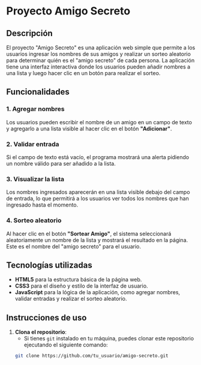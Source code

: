 # Proyecto Amigo Secreto

## Descripción

El proyecto "Amigo Secreto" es una aplicación web simple que permite a los usuarios ingresar los nombres de sus amigos y realizar un sorteo aleatorio para determinar quién es el "amigo secreto" de cada persona. La aplicación tiene una interfaz interactiva donde los usuarios pueden añadir nombres a una lista y luego hacer clic en un botón para realizar el sorteo.

## Funcionalidades

### 1. **Agregar nombres**
   Los usuarios pueden escribir el nombre de un amigo en un campo de texto y agregarlo a una lista visible al hacer clic en el botón **"Adicionar"**.

### 2. **Validar entrada**
   Si el campo de texto está vacío, el programa mostrará una alerta pidiendo un nombre válido para ser añadido a la lista.

### 3. **Visualizar la lista**
   Los nombres ingresados aparecerán en una lista visible debajo del campo de entrada, lo que permitirá a los usuarios ver todos los nombres que han ingresado hasta el momento.

### 4. **Sorteo aleatorio**
   Al hacer clic en el botón **"Sortear Amigo"**, el sistema seleccionará aleatoriamente un nombre de la lista y mostrará el resultado en la página. Este es el nombre del "amigo secreto" para el usuario.

## Tecnologías utilizadas

- **HTML5** para la estructura básica de la página web.
- **CSS3** para el diseño y estilo de la interfaz de usuario.
- **JavaScript** para la lógica de la aplicación, como agregar nombres, validar entradas y realizar el sorteo aleatorio.

## Instrucciones de uso

1. **Clona el repositorio**:
   - Si tienes `git` instalado en tu máquina, puedes clonar este repositorio ejecutando el siguiente comando:
   ```bash
   git clone https://github.com/tu_usuario/amigo-secreto.git
